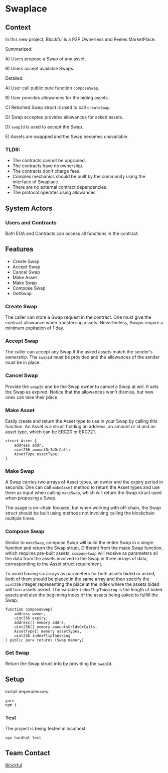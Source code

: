 # Swaplace

## Context

In this new project, Blockful is a P2P Ownerless and Feeles MarketPlace:

Summarized:

A) Users propose a Swap of any asset.

B) Users accept available Swaps.

Detailed:

A) User call public pure function `composeSwap`.

B) User provides allowances for the biding assets.

C) Returned Swap struct is used to call `createSwap`.

D) Swap acceptee provides allowances for asked assets.

D) `swapId` is used to accept the Swap.

E) Assets are swapped and the Swap becomes unavailable.

### TLDR:

- The contracts cannot be upgraded.
- The contracts have no ownership.
- The contracts don't charge fees.
- Complex mechanics should be built by the community using the interface of Swaplace.
- There are no external contract dependencies.
- The protocol operates using allowances.

## System Actors

### Users and Contracts

Both EOA and Contracts can access all functions in the contract.

## Features

- Create Swap
- Accept Swap
- Cancel Swap
- Make Asset
- Make Swap
- Compose Swap
- GetSwap

### Create Swap

The caller can store a Swap request in the contract. One must give the contract allowance when transferring assets. Nevertheless, Swaps require a minimum expiration of 1 day.

### Accept Swap

The caller can accept any Swap if the asked assets match the sender's ownership. The `swapId` must be provided and the allowances of the sender must be in place.

### Cancel Swap

Provide the `swapId` and be the Swap owner to cancel a Swap at will. It sets the Swap as expired. Notice that the allowances won't dismiss, but new ones can take their place.

### Make Asset

Easily create and return the Asset type to use in your Swap by calling this function. An Asset is a struct holding an address, an amount or id and an asset type, which can be ERC20 or ERC721.

```solidity
struct Asset {
    address addr;
    uint256 amountOrIdOrCall;
    AssetType assetType;
}
```

### Make Swap

A Swap carries two arrays of Asset types, an owner and the expiry period in seconds. One can call `makeAsset` method to return the Asset types and use them as input when calling `makeSwap`, which will return the Swap struct used when proposing a Swap.

The usage is on-chain focused, but when working with off-chain, the Swap struct should be built using methods not involving calling the blockchain multiple times.

### Compose Swap

Similar to `makeSwap`, compose Swap will build the entire Swap in a single function and return the Swap struct. Different from the make Swap function, which requires pre-built assets, `composeSwap` will receive as parameters all the data from the assets involved in the Swap in three arrays of data, corresponding to the Asset struct requirement.

To avoid having six arrays as parameters for both assets bided or asked, both of them should be placed in the same array and then specify the `uint256` integer representing the place at the index where the assets bided will turn assets asked. The variable `indexFlipToAsking` is the length of bided assets and also the beginning index of the assets being asked to fulfill the Swap.

```solidity
function composeSwap(
    address owner,
    uint256 expiry,
    address[] memory addrs,
    uint256[] memory amountsOrIdsOrCalls,
    AssetType[] memory assetTypes,
    uint256 indexFlipToAsking
) public pure returns (Swap memory)
```

### Get Swap

Return the Swap struct info by providing the `swapId`.

## Setup

Install dependencies.

```
yarn
npm i
```

### Test

The project is being tested in localhost.

```
npx hardhat test
```

## Team Contact

[Blockful](https://blockful.io)
